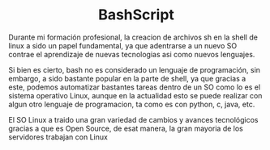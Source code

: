 <h1 align="center">BashScript</h1>
<p>Durante mi formación profesional, la creacion de archivos sh en la shell de linux a sido un papel fundamental, ya que adentrarse a un nuevo SO contrae el aprendizaje de nuevas tecnologias asi como nuevos lenguajes.</p>
<p>Si bien es cierto, bash no es considerado un lenguaje de programación, sin embargo, a sido bastante popular en la parte de shell, ya que gracias a este, podemos automatizar bastantes tareas dentro de un SO como lo es el sistema operativo Linux, aunque en la actualidad esto se puede realizar con algun otro lenguaje de programacion, ta como es con python, c, java, etc.</p>
<p>El SO Linux a traido una gran variedad de cambios y avances tecnológicos gracias a que es Open Source, de esat manera, la gran mayoria de los servidores trabajan con Linux</p>
